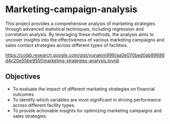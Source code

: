 # Marketing-campaign-analysis
This project provides a comprehensive analysis of marketing strategies through advanced statistical techniques, including regression and correlation analysis. By leveraging these methods, the analysis aims to uncover insights into the effectiveness of various marketing campaigns and sales contact strategies across different types of facilities.

https://colab.research.google.com/gist/yunakim999/aa0e070bed0ab89686d4c20e55be955f/marketing-strategies-analysis.ipynb

## Objectives
- To evaluate the impact of different marketing strategies on financial outcomes.
- To identify which variables are most significant in driving performance across different facility types.
- To provide actionable insights for optimizing marketing campaigns and sales strategies.
